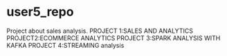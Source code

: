 # user5_repo
Project about sales analysis.
PROJECT 1:SALES AND ANALYTICS
PROJECT2:ECOMMERCE ANALYTICS
PROJECT 3:SPARK ANALYSIS WITH KAFKA
PROJECT 4:STREAMING analysis
